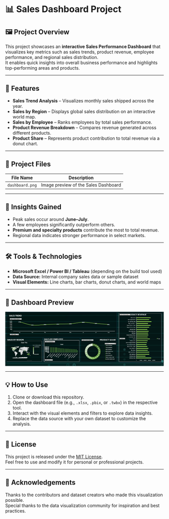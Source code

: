 # 📊 Sales Dashboard Project

## 🖼️ Project Overview
This project showcases an **interactive Sales Performance Dashboard** that visualizes key metrics such as sales trends, product revenue, employee performance, and regional sales distribution.  
It enables quick insights into overall business performance and highlights top-performing areas and products.

---

## 🚀 Features
- **Sales Trend Analysis** – Visualizes monthly sales shipped across the year.  
- **Sales by Region** – Displays global sales distribution on an interactive world map.  
- **Sales by Employee** – Ranks employees by total sales performance.  
- **Product Revenue Breakdown** – Compares revenue generated across different products.  
- **Product Share** – Represents product contribution to total revenue via a donut chart.  

---

## 📂 Project Files
| File Name | Description |
|------------|-------------|
| `dashboard.png` | Image preview of the Sales Dashboard |

---

## 🧠 Insights Gained
- Peak sales occur around **June–July**.  
- A few employees significantly outperform others.  
- **Premium and specialty products** contribute the most to total revenue.  
- Regional data indicates stronger performance in select markets.  

---

## 🛠️ Tools & Technologies
- **Microsoft Excel / Power BI / Tableau** (depending on the build tool used)  
- **Data Source:** Internal company sales data or sample dataset  
- **Visual Elements:** Line charts, bar charts, donut charts, and world maps  

---

## 📸 Dashboard Preview
![Sales Dashboard](dashboard.png)

---

## 💡 How to Use
1. Clone or download this repository.  
2. Open the dashboard file (e.g., `.xlsx`, `.pbix`, or `.twbx`) in the respective tool.  
3. Interact with the visual elements and filters to explore data insights.  
4. Replace the data source with your own dataset to customize the analysis.

---

## 📜 License
This project is released under the [MIT License](LICENSE).  
Feel free to use and modify it for personal or professional projects.

---

## 🙌 Acknowledgements
Thanks to the contributors and dataset creators who made this visualization possible.  
Special thanks to the data visualization community for inspiration and best practices.

